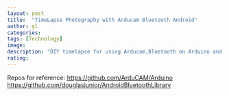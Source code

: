 ```yaml
---
layout: post
title:  "TimeLapse Photography with Arducam Bluetooth Android"
author: gl
categories:
tags: [Technology]
image: 
description: "DIY timelapse for using Arducam,Bluetooth on Arduino and Android Phone"
rating: 
---
```




Repos for reference:
  https://github.com/ArduCAM/Arduino
  https://github.com/douglasjunior/AndroidBluetoothLibrary
